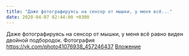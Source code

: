 ```yaml
---
title: "Даже фотографируясь на сенсор от мышки, у меня всё..."
date: 2020-04-07 02:44:00 +0300
---
```


Даже фотографируясь на сенсор от мышки, у меня всё равно виден двойной подбородок.
Фотография
<a class="vk-attach" href="https://vk.com/photo41076938_457246437">https://vk.com/photo41076938_457246437</a>
<a class="vk-attach" href="https://vk.com/photo41076938_457246437">Вложение</a>
